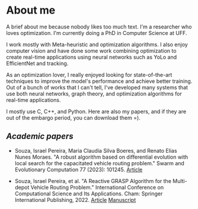 
# About me

A brief about me because nobody likes too much text. I'm a researcher who loves optimization. I'm currently doing a PhD in Computer Science at UFF. 

I work mostly with Meta-heuristic and optimization algorithms. I also enjoy computer vision and have done some work combining optimization to create real-time applications using neural networks such as YoLo and EfficientNet and tracking. 

As an optimization lover, I really enjoyed looking for state-of-the-art techniques to improve the model's performance and achieve better training. Out of a bunch of works that I can't tell, I've developed many systems that use both neural networks, graph theory, and optimization algorithms for real-time applications. 

I mostly use C, C++, and Python. Here are also my papers, and if they are out of the embargo period, you can download them =).

## _Academic papers_

* Souza, Israel Pereira, Maria Claudia Silva Boeres, and Renato Elias Nunes Moraes. "A robust algorithm based on differential evolution with local search for the capacitated vehicle routing problem." Swarm and Evolutionary Computation 77 (2023): 101245.
[Article](https://www.sciencedirect.com/science/article/pii/S2210650223000196)

* Souza, Israel Pereira, et al. "A Reactive GRASP Algorithm for the Multi-depot Vehicle Routing Problem." International Conference on Computational Science and Its Applications. Cham: Springer International Publishing, 2022.
[Article](https://link.springer.com/chapter/10.1007/978-3-031-10562-3_7)
[Manuscript](https://github.com/israelpereira55/israelpereira55.github.io/blob/main/articles/MDVRP_ICCSA_2022_LNCS.pdf)
